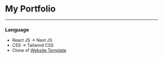 # My Portfolio


---
### Language 
* React JS &#8594; Next JS
* CSS &#8594; Tailwind CSS
* Clone of [Website Template](https://themewagon.github.io/satner/)
